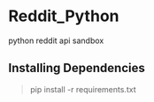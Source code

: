 Reddit_Python
=============

python reddit api sandbox

Installing Dependencies
-----------------------

> pip install -r requirements.txt
